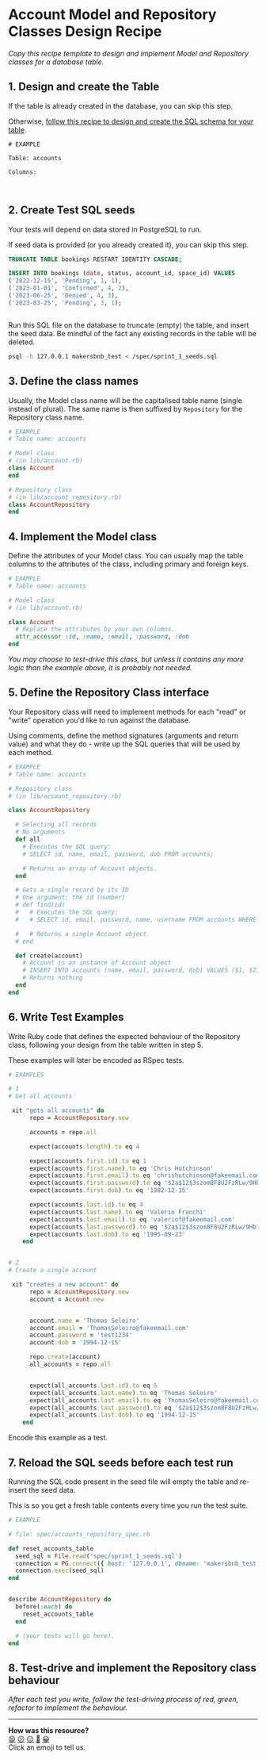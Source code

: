 # Account Model and Repository Classes Design Recipe

_Copy this recipe template to design and implement Model and Repository classes for a database table._

## 1. Design and create the Table

If the table is already created in the database, you can skip this step.

Otherwise, [follow this recipe to design and create the SQL schema for your table](./single_table_design_recipe_template.md).

```
# EXAMPLE

Table: accounts

Columns:



```

## 2. Create Test SQL seeds

Your tests will depend on data stored in PostgreSQL to run.

If seed data is provided (or you already created it), you can skip this step.

```sql
TRUNCATE TABLE bookings RESTART IDENTITY CASCADE;

INSERT INTO bookings (date, status, account_id, space_id) VALUES 
('2022-12-15', 'Pending', 1, 1),
('2023-01-01', 'Confirmed', 4, 2),
('2023-06-25', 'Denied', 4, 3),
('2023-03-25', 'Pending', 3, 1);



```

Run this SQL file on the database to truncate (empty) the table, and insert the seed data. Be mindful of the fact any existing records in the table will be deleted.

```bash
psql -h 127.0.0.1 makersbnb_test < /spec/sprint_1_seeds.sql
```

## 3. Define the class names

Usually, the Model class name will be the capitalised table name (single instead of plural). The same name is then suffixed by `Repository` for the Repository class name.

```ruby
# EXAMPLE
# Table name: accounts

# Model class
# (in lib/account.rb)
class Account
end

# Repository class
# (in lib/account_repository.rb)
class AccountRepository
end
```

## 4. Implement the Model class

Define the attributes of your Model class. You can usually map the table columns to the attributes of the class, including primary and foreign keys.

```ruby
# EXAMPLE
# Table name: accounts

# Model class
# (in lib/account.rb)

class Account
  # Replace the attributes by your own columns.
  attr_accessor :id, :name, :email, :password, :dob
end

```

*You may choose to test-drive this class, but unless it contains any more logic than the example above, it is probably not needed.*

## 5. Define the Repository Class interface

Your Repository class will need to implement methods for each "read" or "write" operation you'd like to run against the database.

Using comments, define the method signatures (arguments and return value) and what they do - write up the SQL queries that will be used by each method.

```ruby
# EXAMPLE
# Table name: accounts

# Repository class
# (in lib/account_repository.rb)

class AccountRepository

  # Selecting all records
  # No arguments
  def all
    # Executes the SQL query:
    # SELECT id, name, email, password, dob FROM accounts;

    # Returns an array of Account objects.
  end

  # Gets a single record by its ID
  # One argument: the id (number)
  # def find(id)
  #   # Executes the SQL query:
  #   # SELECT id, email, password, name, username FROM accounts WHERE id = $1;

  #   # Returns a single Account object.
  # end

  def create(account)
    # Account is an instance of Account object
    # INSERT INTO accounts (name, email, password, dob) VALUES ($1, $2, $3, $4);
    # Returns nothing
  end
end
```

## 6. Write Test Examples

Write Ruby code that defines the expected behaviour of the Repository class, following your design from the table written in step 5.

These examples will later be encoded as RSpec tests.

```ruby
# EXAMPLES

# 1
# Get all accounts

 xit "gets all accounts" do 
      repo = AccountRepository.new

      accounts = repo.all

      expect(accounts.length).to eq 4

      expect(accounts.first.id).to eq 1
      expect(accounts.first.name).to eq 'Chris Hutchinson'
      expect(accounts.first.email).to eq 'chrishutchinson@fakeemail.com'
      expect(accounts.first.password).to eq '$2a$12$3szom8F8U2FzRLw/9Hbtre/q7lE7T8a3PNy/yoEKVIfpMRW6DRUgm'
      expect(accounts.first.dob).to eq '1982-12-15'

      expect(accounts.last.id).to eq 4
      expect(accounts.last.name).to eq 'Valerio Franchi'
      expect(accounts.last.email).to eq 'valeriof@fakeemail.com'
      expect(accounts.last.password).to eq '$2a$12$3szom8F8U2FzRLw/9Hbtre/q7lE7T8a3PNy/yoEKVIfpMRW6DRUvf'
      expect(accounts.last.dob).to eq '1995-09-23'
    end


# 2
# Create a single account

 xit "creates a new account" do 
      repo = AccountRepository.new
      account = Account.new


      account.name = 'Thomas Seleiro'
      account.email = 'ThomasSeleiro@fakeemail.com'
      account.password = 'test1234'
      account.dob = '1994-12-15'

      repo.create(account)
      all_accounts = repo.all


      expect(all_accounts.last.id).to eq 5
      expect(all_accounts.last.name).to eq 'Thomas Seleiro'
      expect(all_accounts.last.email).to eq 'ThomasSeleiro@fakeemail.com'
      expect(all_accounts.last.password).to eq '$2a$12$3szom8F8U2FzRLw/9Hbtre/q7lE7T8a3PNy/yoEKVIfpMRW6DRUrw'
      expect(all_accounts.last.dob).to eq '1994-12-15'
    end

```
  

Encode this example as a test.

## 7. Reload the SQL seeds before each test run

Running the SQL code present in the seed file will empty the table and re-insert the seed data.

This is so you get a fresh table contents every time you run the test suite.

```ruby
# EXAMPLE

# file: spec/accounts_repository_spec.rb

def reset_accounts_table
  seed_sql = File.read('spec/sprint_1_seeds.sql')
  connection = PG.connect({ host: '127.0.0.1', dbname: 'makersbnb_test' })
  connection.exec(seed_sql)
end


describe AccountRepository do
  before(:each) do 
    reset_accounts_table
  end

  # (your tests will go here).
end
```

## 8. Test-drive and implement the Repository class behaviour

_After each test you write, follow the test-driving process of red, green, refactor to implement the behaviour._

<!-- BEGIN GENERATED SECTION DO NOT EDIT -->

---

**How was this resource?**  
[😫](https://airtable.com/shrUJ3t7KLMqVRFKR?prefill_Repository=makersacademy%2Fdatabases&prefill_File=resources%2Frepository_class_recipe_template.md&prefill_Sentiment=😫) [😕](https://airtable.com/shrUJ3t7KLMqVRFKR?prefill_Repository=makersacademy%2Fdatabases&prefill_File=resources%2Frepository_class_recipe_template.md&prefill_Sentiment=😕) [😐](https://airtable.com/shrUJ3t7KLMqVRFKR?prefill_Repository=makersacademy%2Fdatabases&prefill_File=resources%2Frepository_class_recipe_template.md&prefill_Sentiment=😐) [🙂](https://airtable.com/shrUJ3t7KLMqVRFKR?prefill_Repository=makersacademy%2Fdatabases&prefill_File=resources%2Frepository_class_recipe_template.md&prefill_Sentiment=🙂) [😀](https://airtable.com/shrUJ3t7KLMqVRFKR?prefill_Repository=makersacademy%2Fdatabases&prefill_File=resources%2Frepository_class_recipe_template.md&prefill_Sentiment=😀)  
Click an emoji to tell us.

<!-- END GENERATED SECTION DO NOT EDIT -->
